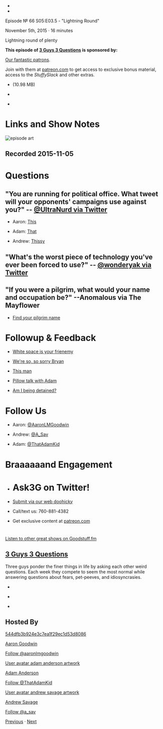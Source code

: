 -

-

Episode № 66 S05:E03.5 - "Lightning Round"

November 5th, 2015 · 16 minutes

Lightning round of plenty

**This episode of [3 Guys 3 Questions](/3g3q) is sponsored by:**

[Our fantastic patrons](http://www.patreon.com/3g3q).

Join with them at [patreon.com](http://www.patreon.com/3g3q) to get access to exclusive bonus material, access to the _StuffySlack_ and other extras.

- [](http://podcasts-1.feedpress.co/13789/19674.mp3)(10.98 MB)

- [](http://twitter.com/intent/tweet?text=3%20Guys%203%20Questions%20%E2%84%96%2066%20on%20@goodstuff_fm%20-%20http://goodstuff.fm/3g3q/66)

- [](http://www.facebook.com/sharer/sharer.php?u=http://goodstuff.fm/3g3q/66)

# Links and Show Notes

![episode art](http://l.gdwn.co/1kkDE.jpg)

## Recorded 2015-11-05

# Questions

## "You are running for political office. What tweet will your opponents' campaigns use against you?" -- [@UltraNurd via Twitter](http://twitter.com/UltraNurd/status/643596935270526976)

- Aaron: [This](https://twitter.com/AaronLMGoodwin/status/618527509286498304)

- Adam: [That](https://twitter.com/ThatAdamKid/status/614521810319601664)

- Andrew: [Thissy](https://twitter.com/A_Sav/status/10181863011)

## "What's the worst piece of technology you've ever been forced to use?" -- [@wonderyak via Twitter](http://twitter.com/wonderyak/status/656171381009215488)

## "If you were a pilgrim, what would your name and occupation be?" --Anomalous via The Mayflower

- [Find your pilgrim name](http://community.sparknotes.com/2013/11/28/whats-your-pilgrim-name)

# Followup & Feedback

- [White space is your frienemy](https://twitter.com/dadstronaut/status/661658510745190400)

- [We're so, so sorry Bryan](https://twitter.com/BryanMBrush/status/662101503914676224)

- [This man](http://www.thisman.org)

- [Pillow talk with Adam](https://twitter.com/ThatAdamKid/status/661931836801617920)

- [Am I being detained?](http://youtu.be/1pBougV1JK4)

# Follow Us

- Aaron: [@AaronLMGoodwin](http://twitter.com/aaronlmgoodwin)

- Andrew: [@A_Sav](http://twitter.com/a_sav)

- Adam: [@ThatAdamKid](http://twitter.com/thatadamkid)

# Braaaaaand Engagement

- # Ask3G on Twitter!

- [Submit via our web doohicky](http://3g3q.co/ask)

- Call/text us: 760-881-4382

- Get exclusive content at [patreon.com](http://www.patreon.com/3g3q)

#

[Listen to other great shows on Goodstuff.fm](http://www.goodstuff.fm)

## [3 Guys 3 Questions](/3g3q)

Three guys ponder the finer things in life by asking each other weird questions. Each week they compete to seem the most normal while answering questions about fears, pet-peeves, and idiosyncrasies.

- [](https://itunes.apple.com/us/podcast/3-guys-3-questions/id914129482)

- [](http://feed.3g3q.co/)

- [](mailto:3guys3questions@gmail.com?cc=sponsorship%40goodstuff.fm&subject=%5BGoodStuff%20FM%5D%20Sponsorship%20Inquiry%20for%203%20Guys%203%20Questions)

## Hosted By

[544dfb3b924e3c7ea1f29ec1d53d8086](/people/aaron-goodwin)[](http://gravatar.com/avatar/544dfb3b924e3c7ea1f29ec1d53d8086.png?s=300&r=pg)

[Aaron Goodwin](/people/aaron-goodwin)

[Follow @aaronlmgoodwin](https://twitter.com/aaronlmgoodwin)

[User avatar adam anderson artwork](/people/adam-anderson)[](https://goodstuffs3.s3.amazonaws.com/uploads/user/avatar/89/user_avatar_adam-anderson_artwork.png)

[Adam Anderson](/people/adam-anderson)

[Follow @ThatAdamKid](https://twitter.com/ThatAdamKid)

[User avatar andrew savage artwork](/people/andrew-savage)[](https://goodstuffs3.s3.amazonaws.com/uploads/user/avatar/95/user_avatar_andrew-savage_artwork.png)

[Andrew Savage](/people/andrew-savage)

[Follow @a_sav](https://twitter.com/a_sav)

[Previous](/3g3q/65) · [Next](/3g3q/67)
